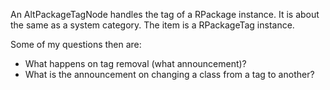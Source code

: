 An AltPackageTagNode handles the tag of a RPackage instance. It is about the same as a system category. The item is a RPackageTag instance.

Some of my questions then are:
- What happens on tag removal (what announcement)?
- What is the announcement on changing a class from a tag to another?